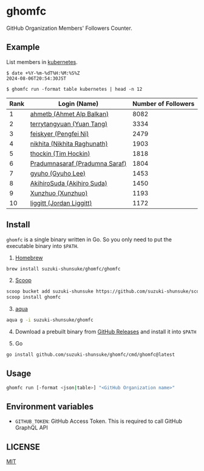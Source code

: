 # ghomfc

GitHub Organization Members' Followers Counter.

## Example

List members in [kubernetes](https://github.com/kubernetes).

```console
$ date +%Y-%m-%dT%H:%M:%S%Z
2024-08-06T20:54:30JST

$ ghomfc run -format table kubernetes | head -n 12
```

Rank | Login (Name) | Number of Followers
--- | --- | ---
1 | [ahmetb (Ahmet Alp Balkan)](https://github.com/ahmetb) | 8082
2 | [terrytangyuan (Yuan Tang)](https://github.com/terrytangyuan) | 3334
3 | [feiskyer (Pengfei Ni)](https://github.com/feiskyer) | 2479
4 | [nikhita (Nikhita Raghunath)](https://github.com/nikhita) | 1903
5 | [thockin (Tim Hockin)](https://github.com/thockin) | 1818
6 | [Pradumnasaraf (Pradumna Saraf)](https://github.com/Pradumnasaraf) | 1804
7 | [gyuho (Gyuho Lee)](https://github.com/gyuho) | 1453
8 | [AkihiroSuda (Akihiro Suda)](https://github.com/AkihiroSuda) | 1450
9 | [Xunzhuo (Xunzhuo)](https://github.com/Xunzhuo) | 1193
10 | [liggitt (Jordan Liggitt)](https://github.com/liggitt) | 1172

## Install

`ghomfc` is a single binary written in Go.
So you only need to put the executable binary into `$PATH`.

1. [Homebrew](https://brew.sh/)

```sh
brew install suzuki-shunsuke/ghomfc/ghomfc
```

2. [Scoop](https://scoop.sh/)

```sh
scoop bucket add suzuki-shunsuke https://github.com/suzuki-shunsuke/scoop-bucket
scoop install ghomfc
```

3. [aqua](https://aquaproj.github.io/)

```sh
aqua g -i suzuki-shunsuke/ghomfc
```

4. Download a prebuilt binary from [GitHub Releases](https://github.com/suzuki-shunsuke/ghomfc/releases) and install it into `$PATH`

5. Go

```sh
go install github.com/suzuki-shunsuke/ghomfc/cmd/ghomfc@latest
```

## Usage

```sh
ghomfc run [-format <json|table>] "<GitHub Organization name>"
```

## Environment variables

- `GITHUB_TOKEN`: GitHub Access Token. This is required to call GitHub GraphQL API

## LICENSE

[MIT](LICENSE)
